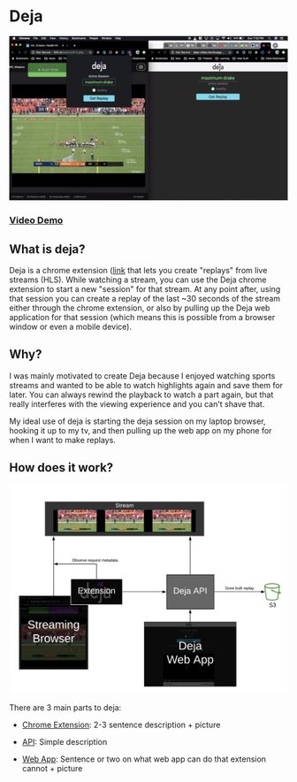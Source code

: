 # Deja

![Deja Picture](./assets/deja.png)
### [Video Demo](https://www.youtube.com/watch?v=8sKslLUpeCs)

## What is deja?

Deja is a chrome extension ([link](https://chrome.google.com/webstore/detail/deja-extension/fadmeenbclggopfangnbjmfbleffocnb?hl=en-US) that lets you create "replays" from live streams (HLS). While watching a stream, you can use the Deja chrome extension to start a new "session" for that stream. At any point after, using that session you can create a replay of the last ~30 seconds of the stream either through the chrome extension, or also by pulling up the Deja web application for that session (which means this is possible from a browser window or even a mobile device).

## Why?

I was mainly motivated to create Deja because I enjoyed watching sports streams and wanted to be able to watch highlights again and save them for later. You can always rewind the playback to watch a part again, but that really interferes with the viewing experience and you can't shave that.

My ideal use of deja is starting the deja session on my laptop browser, hooking it up to my tv, and then pulling up the web app on my phone for when I want to make replays.

## How does it work?

![Deja Diagram](./assets/stream-diagram.png)

There are 3 main parts to deja:

- [Chrome Extension](./extension): 2-3 sentence description + picture

- [API](./api): Simple description

- [Web App](./frontend): Sentence or two on what web app can do that extension cannot + picture
